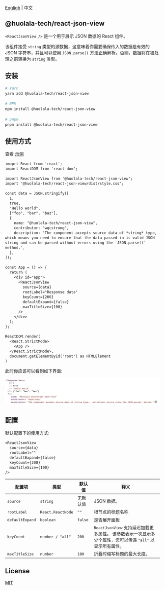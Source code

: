 [Engligh](./README.md) | 中文

## @huolala-tech/react-json-view

`<ReactJsonView />` 是一个用于展示 JSON 数据的 React 组件。

该组件接受 `string` 类型的源数据，这意味着你需要确保传入的数据是有效的 JSON 字符串，并且可以使用 `JSON.parse()` 方法正确解析。否则，数据将在被处理之前转换为 `string` 类型。

## 安装

```bash
# Yarn
yarn add @huolala-tech/react-json-view

# NPM
npm install @huolala-tech/react-json-view

# pnpm
pnpm install @huolala-tech/react-json-view
```

## 使用方式

查看 [示例](./examples/)

```tsx
imoprt React from 'react';
import ReactDOM from 'react-dom';

import ReactJsonView from '@huolala-tech/react-json-view';
import '@huolala-tech/react-json-view/dist/style.css';

const data = JSON.stringify([
  1,
  true,
  "Hello world",
  ["foo", "bar", "baz"],
  {
    name: "@huolala-tech/react-json-view",
    contributor: "wqcstrong",
    description: 'The component accepts source data of *string* type, which means you need to ensure that the data passed in is valid JSON string and can be parsed without errors using the `JSON.parse()` method.',
  },
]);

const App = () => {
  return (
    <div id="app">
      <ReactJsonView
        source={data}
        rootLabel="Response data"
        keyCount={200}
        defaultExpand={false}
        maxTitleSize={100}
      />
    </div>
  );
};

ReactDOM.render(
  <React.StrictMode>
    <App />
  </React.StrictMode>,
  document.getElementById('root') as HTMLElement
)
```

此时你应该可以看到如下界面:

![Main](/screenshots/expand.jpg)

## 配置

默认配置下的使用方式:

```tsx
<ReactJsonView
  source={data}
  rootLabel=""
  defaultExpand={false}
  keyCount={200}
  maxTitleSize={100}
/>
```

| 配置项           | 类型               | 默认值        | 释义                    |
| --------------- | ----------------- | ------------- | ---------------------- |
| `source`        | `string`          | 无默认值       | JSON 数据。             |
| `rootLabel`     | `React.ReactNode` | `""`          | 根节点的标题名称          |
| `defaultExpand` | `boolean`         | `false`       | 是否展开面板             |
| `keyCount`      | `number / "all"`  | `200`         | `ReactJsonView` 支持延迟加载更多属性。 该参数表示一次显示多少个属性，您可以传递 `"all"` 以显示所有属性。 |
| `maxTitleSize`  | `number`          | `100`         | 折叠时缩写标题的最大长度。 |

## License

[MIT](https://opensource.org/licenses/MIT)

